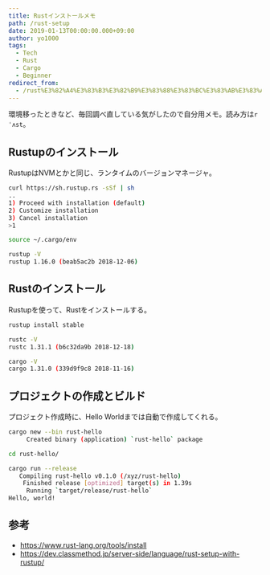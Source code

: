 ```yaml
---
title: Rustインストールメモ
path: /rust-setup
date: 2019-01-13T00:00:00.000+09:00
author: yo1000
tags:
  - Tech
  - Rust
  - Cargo
  - Beginner
redirect_from:
  - /rust%E3%82%A4%E3%83%B3%E3%82%B9%E3%83%88%E3%83%BC%E3%83%AB%E3%83%A1%E3%83%A2
---
```


環境移ったときなど、毎回調べ直している気がしたので自分用メモ。読み方は`rˈʌst`。


## Rustupのインストール
RustupはNVMとかと同じ、ランタイムのバージョンマネージャ。

```bash
curl https://sh.rustup.rs -sSf | sh
..
1) Proceed with installation (default)
2) Customize installation
3) Cancel installation
>1

source ~/.cargo/env

rustup -V
rustup 1.16.0 (beab5ac2b 2018-12-06)
```


## Rustのインストール
Rustupを使って、Rustをインストールする。

```bash
rustup install stable

rustc -V
rustc 1.31.1 (b6c32da9b 2018-12-18)

cargo -V
cargo 1.31.0 (339d9f9c8 2018-11-16)
```


## プロジェクトの作成とビルド
プロジェクト作成時に、Hello Worldまでは自動で作成してくれる。

```bash
cargo new --bin rust-hello
     Created binary (application) `rust-hello` package

cd rust-hello/

cargo run --release
   Compiling rust-hello v0.1.0 (/xyz/rust-hello)
    Finished release [optimized] target(s) in 1.39s
     Running `target/release/rust-hello`
Hello, world!
```


## 参考
- https://www.rust-lang.org/tools/install
- https://dev.classmethod.jp/server-side/language/rust-setup-with-rustup/
